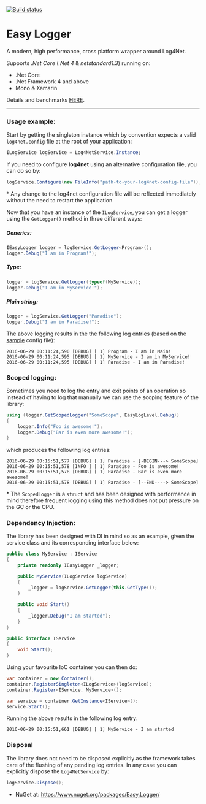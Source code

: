[![Build status](https://ci.appveyor.com/api/projects/status/k6ng7qdsd30c3nep?svg=true)](https://ci.appveyor.com/project/NimaAra/easy-logger)

# Easy Logger
A modern, high performance, cross platform wrapper around Log4Net.

Supports _.Net Core_ (_.Net 4_ & _netstandard1.3_) running on:
* .Net Core
* .Net Framework 4 and above
* Mono & Xamarin

Details and benchmarks [HERE](http://www.nimaara.com/2016/01/01/high-performance-logging-log4net/).
___


### Usage example:

Start by getting the singleton instance which by convention expects a valid `log4net.config` file at the root of your application:
```csharp
ILogService logService = Log4NetService.Instance;
```
If you need to configure **log4net** using an alternative configuration file, you can do so by:
```csharp
logService.Configure(new FileInfo("path-to-your-log4net-config-file"));
```

\* Any change to the log4net configuration file will be reflected immediately without the need to restart the application.

Now that you have an instance of the `ILogService`, you can get a logger using the `GetLogger()` method in three different ways:

##### Generics:
```csharp
IEasyLogger logger = logService.GetLogger<Program>();
logger.Debug("I am in Program!");
```
##### Type:
```csharp
logger = logService.GetLogger(typeof(MyService));
logger.Debug("I am in MyService!");
```
##### Plain string:
```csharp
logger = logService.GetLogger("Paradise");
logger.Debug("I am in Paradise!");
```

The above logging results in the the following log entries (based on the [sample](https://github.com/NimaAra/Easy.Logger/blob/master/Easy.Logger/sample-log4net.config) config file):

```
2016-06-29 00:11:24,590 [DEBUG] [ 1] Program - I am in Main!
2016-06-29 00:11:24,595 [DEBUG] [ 1] MyService - I am in MyService!
2016-06-29 00:11:24,595 [DEBUG] [ 1] Paradise - I am in Paradise!
```

### Scoped logging:
Sometimes you need to log the entry and exit points of an operation so instead of having to log that manually we can use the scoping feature of the library:

```csharp
using (logger.GetScopedLogger("SomeScope", EasyLogLevel.Debug))
{
    logger.Info("Foo is awesome!");
    logger.Debug("Bar is even more awesome!");
}
```
which produces the following log entries:
```
2016-06-29 00:15:51,577 [DEBUG] [ 1] Paradise - [-BEGIN---> SomeScope]
2016-06-29 00:15:51,578 [INFO ] [ 1] Paradise - Foo is awesome!
2016-06-29 00:15:51,578 [DEBUG] [ 1] Paradise - Bar is even more awesome!
2016-06-29 00:15:51,578 [DEBUG] [ 1] Paradise - [--END----> SomeScope]
```
\* The `ScopedLogger` is a `struct` and has been designed with performance in mind therefore frequent logging using this method does not put pressure on the GC or the CPU.

### Dependency Injection:

The library has been designed with DI in mind so as an example, given the service class and its corresponding interface below:

```csharp
public class MyService : IService
{
    private readonly IEasyLogger _logger;

    public MyService(ILogService logService)
    {
        _logger = logService.GetLogger(this.GetType());
    }

    public void Start()
    {
        _logger.Debug("I am started");
    }
}

public interface IService
{
    void Start();
}
```

Using your favourite IoC container you can then do:

```csharp
var container = new Container();
container.RegisterSingleton<ILogService>(logService);
container.Register<IService, MyService>();

var service = container.GetInstance<IService>();
service.Start();
```
Running the above results in the following log entry:

```
2016-06-29 00:15:51,661 [DEBUG] [ 1] MyService - I am started
```

### Disposal
The library does not need to be disposed explicitly as the framework takes care of the flushing of any pending log entries. In any case you can explicitly dispose the `Log4NetService` by:

```csharp
logService.Dispose();
```

* NuGet at: https://www.nuget.org/packages/Easy.Logger/
